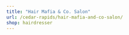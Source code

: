 ```yaml
---
title: "Hair Mafia & Co. Salon"
url: /cedar-rapids/hair-mafia-and-co-salon/
shop: hairdresser
---
```

